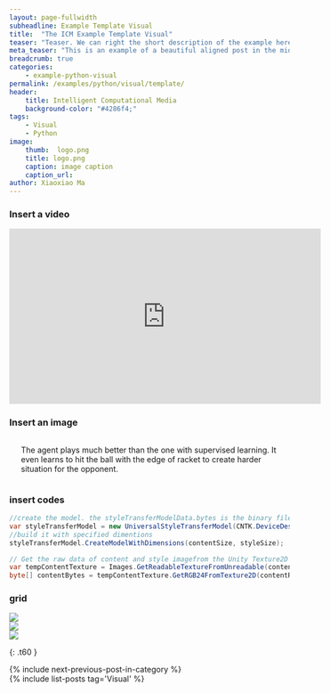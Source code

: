 ```yaml
---
layout: page-fullwidth
subheadline: Example Template Visual
title:  "The ICM Example Template Visual"
teaser: "Teaser. We can right the short description of the example here. It is shown below the title in the post and in the short description of the list of posts page."
meta_teaser: "This is an example of a beautiful aligned post in the middle. There is no sidebar to distract the reader. The difference to the Page-Template is, that you find meta-information at the bottom of the post."
breadcrumb: true
categories:
    - example-python-visual
permalink: /examples/python/visual/template/
header:
    title: Intelligent Computational Media
    background-color: "#4286f4;"
tags:
    - Visual
    - Python
image:
    thumb:  logo.png
    title: logo.png
    caption: image caption
    caption_url: 
author: Xiaoxiao Ma
---
```


### Insert a video
<div class="row text-center">
<iframe width="560" height="315" src="https://www.youtube.com/embed/0IV3TfTuNBM" frameborder="0" allow="autoplay; encrypted-media" allowfullscreen></iframe>
</div><!-- /.row -->

### Insert an image
<div class="row text-center">
	<div class="medium-8 columns t30">
       <img src="{{ site.urlimg }}unity-examples/pongRL-after-training.gif" alt="">
	   <p>The agent plays much better than the one with supervised learning. It even learns to hit the ball with the edge of racket to create harder situation for the opponent.</p>
    </div><!-- /.medium-8.columns -->
</div><!-- /.row -->

### insert codes
```csharp
//create the model. the styleTransferModelData.bytes is the binary files provided that contains all needed pretrained data of the network.
var styleTransferModel = new UniversalStyleTransferModel(CNTK.DeviceDescriptor.GPUDevice(0), styleTransferModelData.bytes);
//build it with specified dimentions
styleTransferModel.CreateModelWithDimensions(contentSize, styleSize);

// Get the raw data of content and style imagefrom the Unity Texture2D object using helper functions.
var tempContentTexture = Images.GetReadableTextureFromUnreadable(contentTexture);
byte[] contentBytes = tempContentTexture.GetRGB24FromTexture2D(contentResize);
```

### grid
<div class="row">
  <div class="small-4 columns">
      <img src="http://placehold.it/303x170/6b6351/e1dcd7&amp;text=Width+303+Pixel">
  </div>
  <div class="small-4 columns">
      <img src="http://placehold.it/303x170/e05a10/e1e75e&amp;text=Width+303+Pixel">
  </div>
  <div class="small-4 columns">
      <img src="http://placehold.it/303x170/fabb00/771e1e&amp;text=Width+303+Pixel">
  </div>
</div>

{: .t60 }
<div id="bottom" class="row t30">
    <div class="small-12 columns">
       {% include next-previous-post-in-category %}
    </div><!-- /.small-12.columns -->
</div>
{% include list-posts tag='Visual' %}


